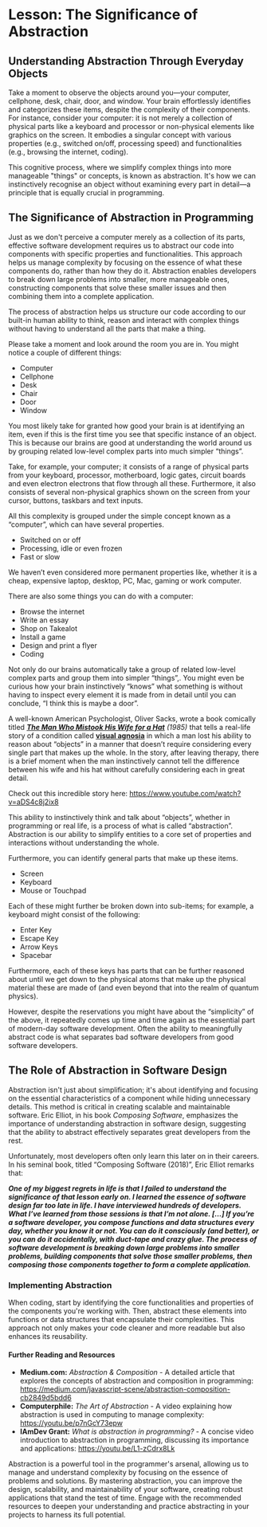 # Lesson: The Significance of Abstraction

## Understanding Abstraction Through Everyday Objects

Take a moment to observe the objects around you—your computer, cellphone, desk, chair, door, and window. Your brain effortlessly identifies and categorizes these items, despite the complexity of their components. For instance, consider your computer: it is not merely a collection of physical parts like a keyboard and processor or non-physical elements like graphics on the screen. It embodies a singular concept with various properties (e.g., switched on/off, processing speed) and functionalities (e.g., browsing the internet, coding).

This cognitive process, where we simplify complex things into more manageable "things" or concepts, is known as abstraction. It's how we can instinctively recognise an object without examining every part in detail—a principle that is equally crucial in programming.

## The Significance of Abstraction in Programming

Just as we don't perceive a computer merely as a collection of its parts, effective software development requires us to abstract our code into components with specific properties and functionalities. This approach helps us manage complexity by focusing on the essence of what these components do, rather than how they do it. Abstraction enables developers to break down large problems into smaller, more manageable ones, constructing components that solve these smaller issues and then combining them into a complete application.

The process of abstraction helps us structure our code according to our built-in human ability to think, reason and interact with complex things without having to understand all the parts that make a thing.

Please take a moment and look around the room you are in. You might notice a couple of different things:

- Computer
- Cellphone
- Desk
- Chair
- Door
- Window

You most likely take for granted how good your brain is at identifying an item, even if this is the first time you see that specific instance of an object. This is because our brains are good at understanding the world around us by grouping related low-level complex parts into much simpler “things”.

Take, for example, your computer; it consists of a range of physical parts from your keyboard, processor, motherboard, logic gates, circuit boards and even electron electrons that flow through all these. Furthermore, it also consists of several non-physical graphics shown on the screen from your cursor, buttons, taskbars and text inputs.

All this complexity is grouped under the simple concept known as a “computer”, which can have several properties.

- Switched on or off
- Processing, idle or even frozen
- Fast or slow

We haven’t even considered more permanent properties like, whether it is a cheap, expensive laptop, desktop, PC, Mac, gaming or work computer.

There are also some things you can do with a computer:

- Browse the internet
- Write an essay
- Shop on Takealot
- Install a game
- Design and print a flyer
- Coding

Not only do our brains automatically take a group of related low-level complex parts and group them into simpler “things”,. You might even be curious how your brain instinctively “knows” what something is without having to inspect every element it is made from in detail until you can conclude, “I think this is maybe a door”.

A well-known American Psychologist, Oliver Sacks, wrote a book comically titled _**[The Man Who Mistook His Wife for a Hat](https://en.wikipedia.org/wiki/The_Man_Who_Mistook_His_Wife_for_a_Hat)** (1985)_ that tells a real-life story of a condition called **[visual agnosia](https://en.wikipedia.org/wiki/Visual_agnosia)** in which a man lost his ability to reason about “objects” in a manner that doesn’t require considering every single part that makes up the whole. In the story, after leaving therapy, there is a brief moment when the man instinctively cannot tell the difference between his wife and his hat without carefully considering each in great detail.

Check out this incredible story here: https://www.youtube.com/watch?v=aDS4c8j2ix8

This ability to instinctively think and talk about “objects”, whether in programming or real life, is a process of what is called “abstraction”. Abstraction is our ability to simplify entities to a core set of properties and interactions without understanding the whole.

Furthermore, you can identify general parts that make up these items.

- Screen
- Keyboard
- Mouse or Touchpad

Each of these might further be broken down into sub-items; for example, a keyboard might consist of the following:

- Enter Key
- Escape Key
- Arrow Keys
- Spacebar

Furthermore, each of these keys has parts that can be further reasoned about until we get down to the physical atoms that make up the physical material these are made of (and even beyond that into the realm of quantum physics).

However, despite the reservations you might have about the “simplicity” of the above, it repeatedly comes up time and time again as the essential part of modern-day software development. Often the ability to meaningfully abstract code is what separates bad software developers from good software developers.

## The Role of Abstraction in Software Design

Abstraction isn't just about simplification; it's about identifying and focusing on the essential characteristics of a component while hiding unnecessary details. This method is critical in creating scalable and maintainable software. Eric Elliot, in his book *Composing Software*, emphasizes the importance of understanding abstraction in software design, suggesting that the ability to abstract effectively separates great developers from the rest.

Unfortunately, most developers often only learn this later on in their careers. In his seminal book, titled “Composing Software (2018)”, Eric Elliot remarks that:

**_One of my biggest regrets in life is that I failed to understand the significance of that lesson early on. I learned the essence of software design far too late in life. I have interviewed hundreds of developers. What I’ve learned from those sessions is that I’m not alone. […] If you’re a software developer, you compose functions and data structures every day, whether you know it or not. You can do it consciously (and better), or you can do it accidentally, with duct-tape and crazy glue. The process of software development is breaking down large problems into smaller problems, building components that solve those smaller problems, then composing those components together to form a complete application._**

### Implementing Abstraction

When coding, start by identifying the core functionalities and properties of the components you're working with. Then, abstract these elements into functions or data structures that encapsulate their complexities. This approach not only makes your code cleaner and more readable but also enhances its reusability.

#### Further Reading and Resources

- **Medium.com:** *Abstraction & Composition* - A detailed article that explores the concepts of abstraction and composition in programming: https://medium.com/javascript-scene/abstraction-composition-cb2849d5bdd6
- **Computerphile:** *The Art of Abstraction* - A video explaining how abstraction is used in computing to manage complexity: https://youtu.be/p7nGcY73epw
- **IAmDev Grant:** *What is abstraction in programming?* - A concise video introduction to abstraction in programming, discussing its importance and applications: https://youtu.be/L1-zCdrx8Lk

Abstraction is a powerful tool in the programmer's arsenal, allowing us to manage and understand complexity by focusing on the essence of problems and solutions. By mastering abstraction, you can improve the design, scalability, and maintainability of your software, creating robust applications that stand the test of time. Engage with the recommended resources to deepen your understanding and practice abstracting in your projects to harness its full potential.